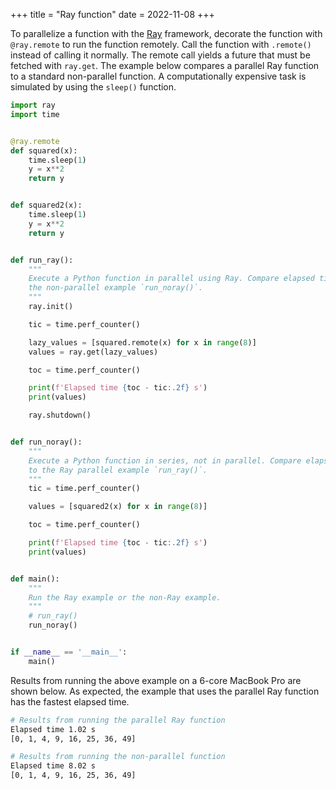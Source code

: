 +++
title = "Ray function"
date = 2022-11-08
+++

To parallelize a function with the [Ray](https://www.ray.io) framework, decorate the function with `@ray.remote` to run the function remotely. Call the function with `.remote()` instead of calling it normally. The remote call yields a future that must be fetched with `ray.get`. The example below compares a parallel Ray function to a standard non-parallel function. A computationally expensive task is simulated by using the `sleep()` function.

```python
import ray
import time


@ray.remote
def squared(x):
    time.sleep(1)
    y = x**2
    return y


def squared2(x):
    time.sleep(1)
    y = x**2
    return y


def run_ray():
    """
    Execute a Python function in parallel using Ray. Compare elapsed time to
    the non-parallel example `run_noray()`.
    """
    ray.init()

    tic = time.perf_counter()

    lazy_values = [squared.remote(x) for x in range(8)]
    values = ray.get(lazy_values)

    toc = time.perf_counter()

    print(f'Elapsed time {toc - tic:.2f} s')
    print(values)

    ray.shutdown()


def run_noray():
    """
    Execute a Python function in series, not in parallel. Compare elapsed time
    to the Ray parallel example `run_ray()`.
    """
    tic = time.perf_counter()

    values = [squared2(x) for x in range(8)]

    toc = time.perf_counter()

    print(f'Elapsed time {toc - tic:.2f} s')
    print(values)


def main():
    """
    Run the Ray example or the non-Ray example.
    """
    # run_ray()
    run_noray()


if __name__ == '__main__':
    main()
```

Results from running the above example on a 6-core MacBook Pro are shown below. As expected, the example that uses the parallel Ray function has the fastest elapsed time.

```bash
# Results from running the parallel Ray function
Elapsed time 1.02 s
[0, 1, 4, 9, 16, 25, 36, 49]

# Results from running the non-parallel function
Elapsed time 8.02 s
[0, 1, 4, 9, 16, 25, 36, 49]
```
